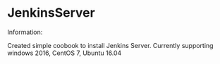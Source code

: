# JenkinsServer

Information:

Created simple coobook to install Jenkins Server.
Currently supporting windows 2016, CentOS 7, Ubuntu 16.04
